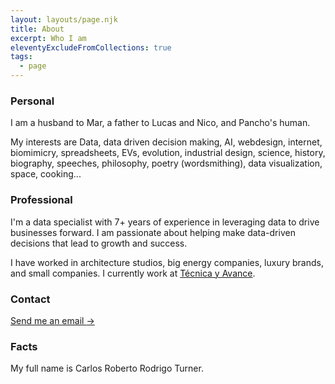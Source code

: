 ```yaml
---
layout: layouts/page.njk
title: About
excerpt: Who I am
eleventyExcludeFromCollections: true
tags:
  - page
---
```


<h3>Personal</h3>
<p>I am a husband to Mar, a father to Lucas and Nico, and Pancho's human.</p>

<p>My interests are Data, data driven decision making, AI, webdesign, internet, biomimicry, spreadsheets, EVs, evolution, industrial design, science, history, biography, speeches, philosophy, poetry (wordsmithing), data visualization, space, cooking...  
</p>

<h3>Professional</h3>
<p>
I'm a data specialist with 7+ years of experience in leveraging data to drive businesses forward. I am passionate about helping make data-driven decisions that lead to growth and success. 
</p>
<p>
I have worked in architecture studios, big energy companies, luxury brands, and small companies. I currently work at <a href="http://tecnicayavance.com">Técnica y Avance</a>.
</p>


<h3>Contact</h3>
<p><a class="cta" href="mailto:rodrigoturner.carlos@gmail.com">Send me an email <span class="arrow">-></span></a></p>

<h3>Facts</h3>
<p>My full name is Carlos Roberto Rodrigo Turner.</p>